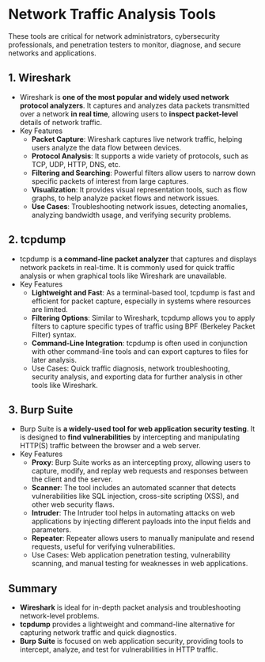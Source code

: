 <br>

# Network Traffic Analysis Tools
These tools are critical for network administrators, cybersecurity professionals, and penetration testers to monitor, diagnose, and secure networks and applications.

## 1. Wireshark
  - Wireshark is **one of the most popular and widely used network protocol analyzers**. It captures and analyzes data packets transmitted over a network **in real time**, allowing users to **inspect packet-level** details of network traffic.
  - Key Features
    - **Packet Capture**: Wireshark captures live network traffic, helping users analyze the data flow between devices.
    - **Protocol Analysis**: It supports a wide variety of protocols, such as TCP, UDP, HTTP, DNS, etc.
    - **Filtering and Searching**: Powerful filters allow users to narrow down specific packets of interest from large captures.
    - **Visualization**: It provides visual representation tools, such as flow graphs, to help analyze packet flows and network issues.
    - **Use Cases**: Troubleshooting network issues, detecting anomalies, analyzing bandwidth usage, and verifying security problems.

## 2. tcpdump
  - tcpdump is **a command-line packet analyzer** that captures and displays network packets in real-time. It is commonly used for quick traffic analysis or when graphical tools like Wireshark are unavailable.
  - Key Features
    - **Lightweight and Fast**: As a terminal-based tool, tcpdump is fast and efficient for packet capture, especially in systems where resources are limited.
    - **Filtering Options**: Similar to Wireshark, tcpdump allows you to apply filters to capture specific types of traffic using BPF (Berkeley Packet Filter) syntax.
    - **Command-Line Integration**: tcpdump is often used in conjunction with other command-line tools and can export captures to files for later analysis.
    - Use Cases: Quick traffic diagnosis, network troubleshooting, security analysis, and exporting data for further analysis in other tools like Wireshark.

## 3. Burp Suite
  - Burp Suite is **a widely-used tool for web application security testing**. It is designed to **find vulnerabilities** by intercepting and manipulating HTTP(S) traffic between the browser and a web server.
  - Key Features
    - **Proxy**: Burp Suite works as an intercepting proxy, allowing users to capture, modify, and replay web requests and responses between the client and the server.
    - **Scanner**: The tool includes an automated scanner that detects vulnerabilities like SQL injection, cross-site scripting (XSS), and other web security flaws.
    - **Intruder**: The Intruder tool helps in automating attacks on web applications by injecting different payloads into the input fields and parameters.
    - **Repeater**: Repeater allows users to manually manipulate and resend requests, useful for verifying vulnerabilities.
    - Use Cases: Web application penetration testing, vulnerability scanning, and manual testing for weaknesses in web applications.

## Summary
  - **Wireshark** is ideal for in-depth packet analysis and troubleshooting network-level problems.
  - **tcpdump** provides a lightweight and command-line alternative for capturing network traffic and quick diagnostics.
  - **Burp Suite** is focused on web application security, providing tools to intercept, analyze, and test for vulnerabilities in HTTP traffic.  
<br>